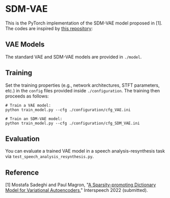 # SDM-VAE

This is the PyTorch implementation of the SDM-VAE model proposed in [1]. The codes are inspired by [this repository](https://github.com/XiaoyuBIE1994/DVAE):

## VAE Models

The standard VAE and SDM-VAE models are provided in `./model`. 

## Training

Set the training properties (e.g., network architectures, STFT parameters, etc.) in the `config` files provided inside `./configuration`. The training then proceeds as follows:

```
# Train a VAE model:
python train_model.py --cfg ./configuration/cfg_VAE.ini

# Train an SDM-VAE model:
python train_model.py --cfg ./configuration/cfg_SDM_VAE.ini
```

## Evaluation

You can evaluate a trained VAE model in a speech analysis-resynthesis task via `test_speech_analysis_resynthesis.py`.

## Reference

[1] Mostafa Sadeghi and Paul Magron, "[A Sparsity-promoting Dictionary Model for Variational Autoencoders](https://arxiv.org/abs/2203.15758)," Interspeech 2022 (submitted).


